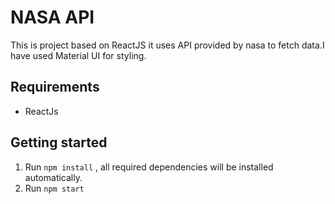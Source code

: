 # NASA API

This is project based on ReactJS it uses API provided by nasa to fetch data.I have used Material UI for styling.


## Requirements 
* ReactJs


## Getting started

 1. Run `npm install` , all required dependencies will be installed automatically.
 2. Run `npm start`

